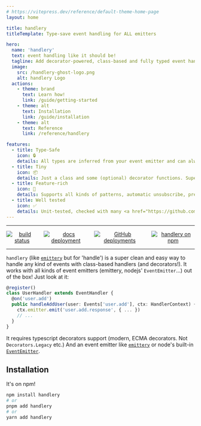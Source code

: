 ```yaml
---
# https://vitepress.dev/reference/default-theme-home-page
layout: home

title: handlery
titleTemplate: Type-save event handling for ALL emitters

hero:
  name: 'handlery'
  text: event handling like it should be!
  tagline: Add decorator-powered, class-based and fully typed event handlers to your [nodejs, emittery, web... everything] app!
  image:
    src: /handlery-ghost-logo.png
    alt: handlery Logo
  actions:
    - theme: brand
      text: Learn how!
      link: /guide/getting-started
    - theme: alt
      text: Installation
      link: /guide/installation
    - theme: alt
      text: Reference
      link: /reference/handlery

features:
  - title: Type-Safe
    icon: 🔒
    details: All types are inferred from your event emitter and can always be extended! Automatically!
  - title: Tiny
    icon: 📦
    details: Just a class and some (optional) decorator functions. Super simple, super fast.
  - title: Feature-rich
    icon: 🚀
    details: Supports all kinds of patterns, automatic unsubscribe, pre-registering, multiple event emitters/libraries etc.
  - title: Well tested
    icon: ✅
    details: Unit-tested, checked with many <a href="https://github.com/janis-me/handlery/tree/main/examples/simple/src">examples</a> and used in production
---
```


---

<p align="center" width="100%" style="display: flex; justify-content: center; gap: 16px">
  <a href="https://handlery.dev">
    <img src="https://img.shields.io/badge/Documentation-online-blue" alt="build status">
  </a>
  <a href="https://app.netlify.com/sites/handlery/deploys">
    <img alt="docs deployment" src="https://img.shields.io/netlify/c3cdf58b-607b-46d3-8bb5-ac3d94070850?style=flat&logo=netlify&label=docs">
  </a>
  <a href="https://github.com/janis-me/handlery/deployments">
    <img alt="GitHub deployments" src="https://img.shields.io/github/deployments/janis-me/handlery/prod?logo=github&label=build">
  </a>
  <a href="https://npmjs.com/package/handlery">
    <img alt="handlery on npm" src="https://img.shields.io/npm/v/handlery?label=npm&labelColor=orange&color=grey">
  </a>
</p>

---

`handlery` (like [`emittery`](https://github.com/sindresorhus/emittery) but for 'handle') is a super clean and easy way to handle any kind of events with class-based handlers (and decorators!). It works with all kinds of event emitters (emittery, nodejs' `EventEmitter`...) out of the box! Just look at it:

```ts
@register()
class UserHandler extends EventHandler {
  @on('user.add')
  public handleAddUser(user: Events['user.add'], ctx: HandlerContext) {
    ctx.emitter.emit('user.add.response', { ... })
    // ...
  }
}
```

It requires typescript decorators support (modern, ECMA decorators. Not `Decorators.Legacy` etc.) And an event emitter like [`emittery`](https://github.com/sindresorhus/emittery) or node's built-in [`EventEmitter`](https://nodejs.org/api/events.html).

## Installation

It's on npm!

```bash
npm install handlery
# or
pnpm add handlery
# or
yarn add handlery
```
